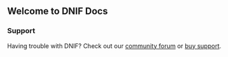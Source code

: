 ## Welcome to DNIF Docs


### Support
Having trouble with DNIF? Check out our [community forum](https://forum.dnif.it) or [buy support](https://dnif.it/contact-us.html).
